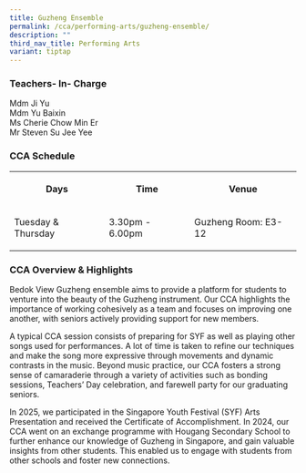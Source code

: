 ```yaml
---
title: Guzheng Ensemble
permalink: /cca/performing-arts/guzheng-ensemble/
description: ""
third_nav_title: Performing Arts
variant: tiptap
---
```

<h3>Teachers- In- Charge</h3>
<p>Mdm Ji Yu
<br>Mdm Yu Baixin
<br>Ms Cherie Chow Min Er
<br>Mr Steven Su Jee Yee</p>
<h3>CCA Schedule</h3>
<table style="minWidth: 75px">
<colgroup>
<col>
<col>
<col>
</colgroup>
<tbody>
<tr>
<th rowspan="1" colspan="1">
<p>Days</p>
</th>
<th rowspan="1" colspan="1">
<p>Time</p>
</th>
<th rowspan="1" colspan="1">
<p>Venue</p>
</th>
</tr>
<tr>
<td rowspan="1" colspan="1">
<p>Tuesday &amp; Thursday</p>
</td>
<td rowspan="1" colspan="1">
<p>3.30pm - 6.00pm</p>
</td>
<td rowspan="1" colspan="1">
<p>Guzheng Room:&nbsp;E3-12</p>
</td>
</tr>
</tbody>
</table>
<h3>CCA Overview &amp; Highlights</h3>
<p>Bedok View Guzheng ensemble aims to provide a platform for students to
venture into the beauty of the Guzheng instrument. Our CCA highlights the
importance of working cohesively as a team and focuses on improving one
another, with seniors actively providing support for new members.</p>
<p>A typical CCA session consists of preparing for SYF as well as playing
other songs used for performances. A lot of time is taken to refine our
techniques and make the song more expressive through movements and dynamic
contrasts in the music. Beyond music practice, our CCA fosters a strong
sense of camaraderie through a variety of activities such as bonding sessions,
Teachers’ Day celebration, and farewell party for our graduating seniors.</p>
<p>In 2025, we participated in the Singapore Youth Festival (SYF) Arts Presentation
and received the Certificate of Accomplishment. In 2024, our CCA went on
an exchange programme with Hougang Secondary School to further enhance
our knowledge of Guzheng in Singapore, and gain valuable insights from
other students. This enabled us to engage with students from other schools
and foster new connections.</p>
